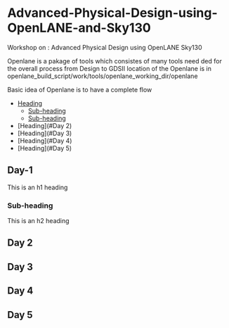# Advanced-Physical-Design-using-OpenLANE-and-Sky130
Workshop on : Advanced Physical Design using OpenLANE Sky130

Openlane is a pakage of tools which consistes of many tools need ded for the overall process from Design to GDSII
location of the Openlane is in openlane_build_script/work/tools/openlane_working_dir/openlane

Basic idea of Openlane is to have a complete flow



- [Heading](#Day-1)
  * [Sub-heading](#sub-heading)
  * [Sub-heading](#sub-heading)
- [Heading](#Day 2)
- [Heading](#Day 3)
- [Heading](#Day 4)
- [Heading](#Day 5)



## Day-1

This is an h1 heading

### Sub-heading

This is an h2 heading

## Day 2
## Day 3
## Day 4
## Day 5
